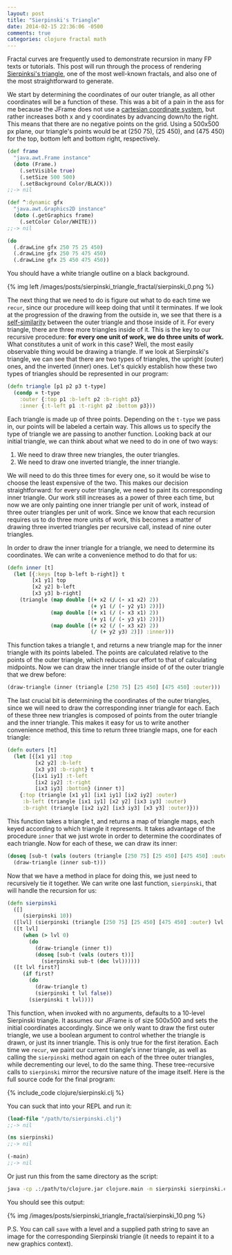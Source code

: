 ```yaml
---
layout: post
title: "Sierpinski's Triangle"
date: 2014-02-15 22:36:06 -0500
comments: true
categories: clojure fractal math
---
```


Fractal curves are frequently used to demonstrate recursion in many FP
texts or tutorials. This post will run through the process of rendering
[Sierpinksi's triangle](http://en.wikipedia.org/wiki/Sierpinski_triangle),
one of the most well-known fractals, and also one of the most
straightforward to generate.

We start by determining the coordinates of our outer triangle, as all other
coordinates will be a function of these. This was a bit of a pain in
the ass for me because the JFrame does not use a
[cartesian coordinate system](http://en.wikipedia.org/wiki/Cartesian_coordinate_system),
but rather increases both x and y coordinates by advancing down/to the
right. This means that there are no negative points on the grid. Using
a 500x500 px plane, our triangle's points would be at (250 75), (25
450), and (475 450) for the top, bottom left and bottom right,
respectively.

``` clojure
(def frame
  "java.awt.Frame instance"
  (doto (Frame.)
    (.setVisible true)
    (.setSize 500 500)
    (.setBackground Color/BLACK)))
;;-> nil

(def ^:dynamic gfx
  "java.awt.Graphics2D instance"
  (doto (.getGraphics frame)
    (.setColor Color/WHITE)))
;;-> nil

(do
  (.drawLine gfx 250 75 25 450)
  (.drawLine gfx 250 75 475 450)
  (.drawLine gfx 25 450 475 450))
```

You should have a white triangle outline on a black background.

{% img left /images/posts/sierpinski_triangle_fractal/sierpinski_0.png %}

The next thing that we need to do is figure out what to do
each time we `recur`, since our procedure will keep doing that
until it terminates. If we look at the progression of the drawing from
the outside in, we see that there is a
[self-similarity](http://en.wikipedia.org/wiki/Self-similarity)
between the outer triangle and those inside of it. For every triangle,
there are three more triangles inside of it. This is the key to our
recursive procedure: **for every one unit of work, we do three units of
work.** What constitutes a unit of work in this case? Well, the most
easily observable thing would be drawing a triangle. If we look
at Sierpinski's triangle, we can see that there are two types of triangles,
the upright (outer) ones, and the inverted (inner) ones. Let's quickly
establish how these two types of triangles should be represented in
our program:

``` clojure
(defn triangle [p1 p2 p3 t-type]
  (condp = t-type
    :outer {:top p1 :b-left p2 :b-right p3}
    :inner {:t-left p1 :t-right p2 :bottom p3}))
```

Each triangle is made up of three points. Depending on the `t-type` we
pass in, our points will be labeled a certain way. This allows us to
specify the type of triangle we are passing to another function.
Looking back at our initial triangle, we can think about what we need
to do in one of two ways:

1. We need to draw three new triangles, the outer triangles.
2. We need to draw one inverted triangle, the inner triangle.

We will need to do this three times for every one, so it would be wise
to choose the least expensive of the two. This makes our decision
straightforward: for every outer triangle, we need to paint its
corresponding inner triangle. Our work still increases as a power of
three each time, but now we are only painting one inner triangle per
unit of work, instead of three outer triangles per unit of work. Since
we know that each recursion requires us to do three more units of
work, this becomes a matter of drawing three inverted triangles per
recursive call, instead of nine outer triangles.

In order to draw the inner triangle for a triangle, we need to
determine its coordinates. We can write a convenience method to do
that for us:

``` clojure
(defn inner [t]
  (let [{:keys [top b-left b-right]} t
        [x1 y1] top
        [x2 y2] b-left
        [x3 y3] b-right]
    (triangle (map double [(+ x2 (/ (- x1 x2) 2))
                           (+ y1 (/ (- y2 y1) 2))])
              (map double [(+ x1 (/ (- x3 x1) 2))
                           (+ y1 (/ (- y3 y1) 2))])
              (map double [(+ x2 (/ (- x3 x2) 2))
                           (/ (+ y2 y3) 2)]) :inner)))
```

This function takes a triangle t, and returns a new triangle map for
the inner triangle with its points labeled. The points are calculated
relative to the points of the outer triangle, which reduces our effort
to that of calculating midpoints. Now we can draw the inner triangle
inside of of the outer triangle that we drew before:

``` clojure
(draw-triangle (inner (triangle [250 75] [25 450] [475 450] :outer)))
```

The last crucial bit is determining the coordinates of the outer
triangles, since we will need to draw the corresponding inner triangle
for each. Each of these three new triangles is composed of points from
the outer triangle and the inner triangle. This makes it easy for us
to write another convenience method, this time to return three
triangle maps, one for each triangle:

``` clojure
(defn outers [t]
  (let [{[x1 y1] :top
         [x2 y2] :b-left
         [x3 y3] :b-right} t
        {[ix1 iy1] :t-left
         [ix2 iy2] :t-right
         [ix3 iy3] :bottom} (inner t)]
    {:top (triangle [x1 y1] [ix1 iy1] [ix2 iy2] :outer)
     :b-left (triangle [ix1 iy1] [x2 y2] [ix3 iy3] :outer)
     :b-right (triangle [ix2 iy2] [ix3 iy3] [x3 y3] :outer)}))
```

This function takes a triangle t, and returns a map of triangle maps,
each keyed according to which triangle it represents. It takes
advantage of the procedure `inner` that we just wrote in order to
determine the coordinates of each triangle. Now for each of
these, we can draw its inner:

``` clojure
(doseq [sub-t (vals (outers (triangle [250 75] [25 450] [475 450] :outer)))]
  (draw-triangle (inner sub-t)))
```

Now that we have a method in place for doing this, we just need to
recursively tie it together. We can write one last function,
`sierpinski`, that will handle the recursion for us:

``` clojure
(defn sierpinski
  ([]
     (sierpinski 10))
  ([lvl] (sierpinski (triangle [250 75] [25 450] [475 450] :outer) lvl true))
  ([t lvl]
     (when (> lvl 0)
       (do
         (draw-triangle (inner t))
         (doseq [sub-t (vals (outers t))]
           (sierpinski sub-t (dec lvl))))))
  ([t lvl first?]
     (if first?
       (do
         (draw-triangle t)
         (sierpinski t lvl false))
       (sierpinski t lvl))))
```

This function, when invoked with no arguments, defaults to a 10-level
Sierpinski triangle. It assumes our JFrame is of size 500x500 and sets
the initial coordinates accordingly. Since we only want to draw the
first outer triangle, we use a boolean argument to control whether the
triangle is drawn, or just its inner triangle. This is only true for
the first iteration. Each time we `recur`, we paint our current
triangle's inner triangle, as well as calling the `sierpinski` method
again on each of the three outer triangles, while decrementing our
level, to do the same thing. These tree-recursive calls to
`sierpinski` mirror the recursive nature of the image itself. Here is
the full source code for the final program:

{% include_code clojure/sierpinski.clj %}

You can suck that into your REPL and run it:

``` clojure
(load-file "/path/to/sierpinski.clj")
;;-> nil

(ns sierpinski)
;;-> nil

(-main)
;;-> nil
```

Or just run this from the same directory as the script:

``` bash
java -cp .:/path/to/clojure.jar clojure.main -m sierpinski sierpinski.clj
```

You should see this output:

{% img /images/posts/sierpinski_triangle_fractal/sierpinski_10.png %}

P.S. You can call `save` with a level and a supplied path string to
save an image for the corresponding Sierpinski triangle (it needs to
repaint it to a new graphics context).
